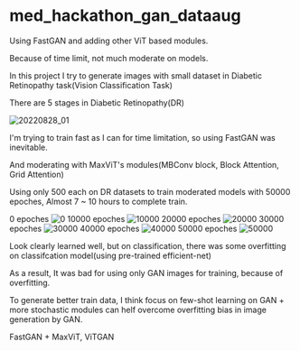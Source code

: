 # med_hackathon_gan_dataaug

Using FastGAN and adding other ViT based modules.

Because of time limit, not much moderate on models.

In this project I try to generate images with small dataset in Diabetic Retinopathy task(Vision Classification Task)

There are 5 stages in Diabetic Retinopathy(DR)

![20220828_01](https://user-images.githubusercontent.com/83456681/190573416-09dab412-f7e3-4484-995c-802e23fa83da.png)

I'm trying to train fast as I can for time limitation, so using FastGAN was inevitable.

And moderating with MaxViT's modules(MBConv block, Block Attention, Grid Attention)

Using only 500 each on DR datasets to train moderated models with 50000 epoches, Almost 7 ~ 10 hours to complete train.

0 epoches
![0](https://user-images.githubusercontent.com/83456681/190574375-593309ba-e0a0-4b73-9e33-c0544eea8583.jpg)
10000 epoches
![10000](https://user-images.githubusercontent.com/83456681/190574382-0bd78ee3-9df1-4b59-8ef1-75bd29cf5fd5.jpg)
20000 epoches
![20000](https://user-images.githubusercontent.com/83456681/190574404-42fb1f72-e02b-4c4f-8057-c96c536a6302.jpg)
30000 epoches
![30000](https://user-images.githubusercontent.com/83456681/190574418-9f9d8b57-70c9-44ea-a46d-c43911f1632c.jpg)
40000 epoches
![40000](https://user-images.githubusercontent.com/83456681/190574431-299bacda-48a2-42fd-bce1-03b81dd56376.jpg)
50000 epoches
![50000](https://user-images.githubusercontent.com/83456681/190574440-9b34f211-fa51-45ad-8963-668d656093a9.jpg)

Look clearly learned well, but on classification, there was some overfitting on classifcation model(using pre-trained efficient-net)

As a result, It was bad for using only GAN images for training, because of overfitting.

To generate better train data, I think focus on few-shot learning on GAN + more stochastic modules can helf overcome overfitting bias in image generation by GAN.


FastGAN + MaxViT, ViTGAN
